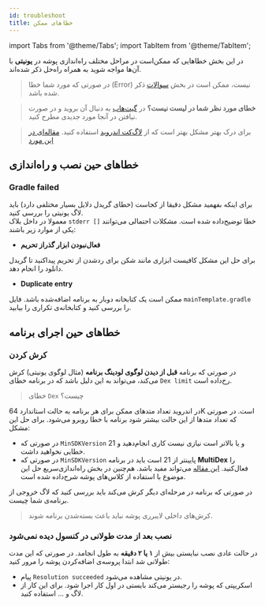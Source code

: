 ```yaml
---
id: troubleshoot
title: خطاهای ممکن
---
```


import Tabs from '@theme/Tabs';
import TabItem from '@theme/TabItem';

در این بخش خطاهایی که ممکن‌است در مراحل مختلف راه‌اندازی پوشه در **یونیتی** با آن‌ها مواجه شوید به همراه راه‌حل ذکر شده‌اند.

> در صورتی که مورد شما خطا (Error) نیست، ممکن است در بخش [سوالات](/docs/unity/faq) ذکر شده باشد.

> **خطای مورد نظر شما در لیست نیست؟** در [گیت‌هاب](https://github.com/pusheco/unity-sample/issues?utf8=%E2%9C%93&q=is%3Aissue) به دنبال آن بروید و در صورت نیافتن در آنجا مورد جدیدی مطرح کنید.

> برای درک بهتر مشکل بهتر است که از [لاگ‌کت اندروید](https://developer.android.com/studio/command-line/logcat) استفاده کنید. [مقاله‌ای در این مورد](http://vrgl.ir/ZMXXE)


## خطاهای حین نصب‌ و راه‌اندازی

### Gradle failed

برای اینکه بفهمید مشکل دقیقا از کجاست (خطای گریدل دلایل بسیار مختلفی دارد) باید لاگ یونیتی را بررسی کنید.<br />
معمولا در داخل بلاک `stderr []` خطا توضیح‌داده شده است. مشکلات احتمالی می‌توانند یکی از موارد زیر باشند:

- **فعال‌نبودن ابزار گذراز تحریم**

برای حل این مشکل کافیست ابزاری مانند شکن برای ردشدن از تحریم پیدا‌کنید تا گریدل دانلود را انجام دهد.

- **Duplicate entry**

ممکن است یک کتابخانه دوبار به برنامه اضافه‌شده باشد. فایل `mainTemplate.gradle` را بررسی کنید و کتابخانه‌ی تکراری را بیابید.


## خطاهای حین اجرای برنامه

### کرش کردن

در صورتی که برنامه **قبل از دیدن لوگوی لودینگ برنامه** (مثال لوگوی یونیتی) کرش می‌کند، می‌تواند به این دلیل باشد که در برنامه خطای `Dex limit` رخ‌داده است.

> خطای `Dex` چیست؟

در اندروید تعداد متدهای ممکن برای هر برنامه به حالت استاندارد 64K است. در صورتی که تعداد متدها از این حالت بیشتر شود برنامه با خطا روبرو می‌شود.
برای حل این مشکل:

* در صورتی که `MinSDKVersion` 21 و یا بالاتر است نیازی نیست کاری انجام‌دهید و خطایی نخواهید داشت.
* در صورتی که `MinSDKVersion` پایینتر از 21 است باید در برنامه **MultiDex** را فعال‌کنید. [این مقاله](https://wiki.appodeal.com/en/unity/enable-multidex-for-unity-project) می‌تواند مفید باشد. هم‌چنین در بخش راه‌اندازی‌سریع حل این موضوع با استفاده از کلاس‌های پوشه شرح‌داده شده است.

در صورتی که برنامه در مرحله‌ای دیگر کرش می‌کند باید بررسی کنید که لاگ خروجی از برنامه‌ی شما چیست.

> کرش‌های داخلی لایبرری پوشه نباید باعث بسته‌شدن برنامه شوند.

### نصب بعد از مدت طولانی در کنسول دیده نمی‌شود

در حالت عادی نصب نبایستی بیش از **۱ یا ۲ دقیقه** به طول انجامد. در صورتی که این مدت طولانی شد ابتدا پروسه‌ی اضافه‌کردن پوشه را مرور کنید:

* پیام `Resolution succeeded` در یونیتی مشاهده می‌شود.
* اسکریپتی که پوشه را رجیستر می‌کند بایستی در اول کار اجرا شود. برای این کار از لاگ و ... استفاده کنید.